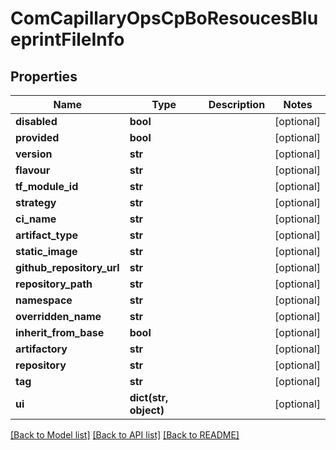 # ComCapillaryOpsCpBoResoucesBlueprintFileInfo

## Properties
Name | Type | Description | Notes
------------ | ------------- | ------------- | -------------
**disabled** | **bool** |  | [optional] 
**provided** | **bool** |  | [optional] 
**version** | **str** |  | [optional] 
**flavour** | **str** |  | [optional] 
**tf_module_id** | **str** |  | [optional] 
**strategy** | **str** |  | [optional] 
**ci_name** | **str** |  | [optional] 
**artifact_type** | **str** |  | [optional] 
**static_image** | **str** |  | [optional] 
**github_repository_url** | **str** |  | [optional] 
**repository_path** | **str** |  | [optional] 
**namespace** | **str** |  | [optional] 
**overridden_name** | **str** |  | [optional] 
**inherit_from_base** | **bool** |  | [optional] 
**artifactory** | **str** |  | [optional] 
**repository** | **str** |  | [optional] 
**tag** | **str** |  | [optional] 
**ui** | **dict(str, object)** |  | [optional] 

[[Back to Model list]](../README.md#documentation-for-models) [[Back to API list]](../README.md#documentation-for-api-endpoints) [[Back to README]](../README.md)

